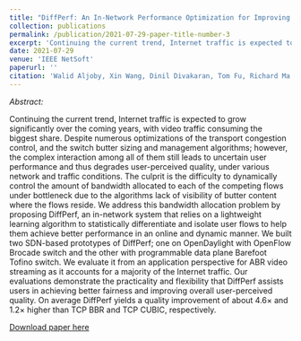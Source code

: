 ```yaml
---
title: "DiffPerf: An In-Network Performance Optimization for Improving User-Perceived QoE"
collection: publications
permalink: /publication/2021-07-29-paper-title-number-3
excerpt: 'Continuing the current trend, Internet traffic is expected to grow significantly over the coming years, with video traffic consuming the biggest share. Despite numerous optimizations of the transport congestion control, and the switch butter sizing and management algorithms; however, the complex interaction among all of them still leads to uncertain user performance and thus degrades user-perceived quality, under various network and traffic conditions. The culprit is the difficulty to dynamically control the amount of bandwidth allocated to each of the competing flows under bottleneck due to the algorithms lack of visibility of butter content where the flows reside. We address this bandwidth allocation problem by proposing DiffPerf, an in-network system that relies on a lightweight learning algorithm to statistically differentiate and isolate user flows to help them achieve better performance in an online and dynamic manner. We built two SDN-based prototypes of DiffPerf; one on OpenDaylight with OpenFlow Brocade switch and the other with programmable data plane Barefoot Tofino switch. We evaluate it from an application perspective for ABR video streaming as it accounts for a majority of the Internet traffic. Our evaluations demonstrate the practicality and flexibility that DiffPerf assists users in achieving better fairness and improving overall user-perceived quality. On average DiffPerf yields a quality improvement of about 4.6× and 1.2× higher than TCP BBR and TCP CUBIC, respectively.'
date: 2021-07-29
venue: 'IEEE NetSoft'
paperurl: ''
citation: 'Walid Aljoby, Xin Wang, Dinil Divakaran, Tom Fu, Richard Ma. "DiffPerf: An In-Network Performance Optimization for Improving User-Perceived QoE". <i>In the 7th International Conference on Network Softwarization (NetSoft)</i>, Tokyo, Japan.'
---
```

<i> Abstract: </i> 

Continuing the current trend, Internet traffic is expected to grow significantly over the coming years, with video traffic consuming the biggest share. Despite numerous optimizations of the transport congestion control, and the switch butter sizing and management algorithms; however, the complex interaction among all of them still leads to uncertain user performance and thus degrades user-perceived quality, under various network and traffic conditions. The culprit is the difficulty to dynamically control the amount of bandwidth allocated to each of the competing flows under bottleneck due to the algorithms lack of visibility of butter content where the flows reside. We address this bandwidth allocation problem by proposing DiffPerf, an in-network system that relies on a lightweight learning algorithm to statistically differentiate and isolate user flows to help them achieve better performance in an online and dynamic manner. We built two SDN-based prototypes of DiffPerf; one on OpenDaylight with OpenFlow Brocade switch and the other with programmable data plane Barefoot Tofino switch. We evaluate it from an application perspective for ABR video streaming as it accounts for a majority of the Internet traffic. Our evaluations demonstrate the practicality and flexibility that DiffPerf assists users in achieving better fairness and improving overall user-perceived quality. On average DiffPerf yields a quality improvement of about 4.6× and 1.2× higher than TCP BBR and TCP CUBIC, respectively.

[Download paper here](https://ieeexplore.ieee.org/document/9492628')

